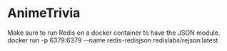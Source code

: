 # AnimeTrivia



Make sure to run Redis on a docker container to have the JSON module. 
docker run -p 6379:6379 --name redis-redisjson redislabs/rejson:latest